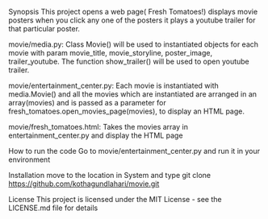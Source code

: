 Synopsis
This project opens a web page( Fresh Tomatoes!) displays movie posters when you click any one of the posters it plays a
youtube trailer for that particular poster.

movie/media.py:
Class Movie() will be used to instantiated objects for each movie with param movie_title, movie_storyline, poster_image, trailer_youtube. The function show_trailer() will be used to open youtube trailer.

movie/entertainment_center.py:
Each movie is instantiated with media.Movie() and all the movies which are instantiated are arranged in an array(movies) and is passed as a parameter for fresh_tomatoes.open_movies_page(movies), to display an HTML page.

movie/fresh_tomatoes.html:
Takes the movies array in entertainment_center.py and display the HTML page

How to run the code
Go to movie/entertainment_center.py and run it in your environment

Installation
move to the location in System and type
git clone https://github.com/kothagundlahari/movie.git

License
This project is licensed under the MIT License - see the LICENSE.md file for details
